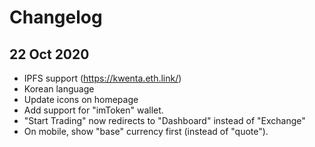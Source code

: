 # Changelog

## 22 Oct 2020

- IPFS support (https://kwenta.eth.link/)
- Korean language
- Update icons on homepage
- Add support for "imToken" wallet.
- "Start Trading" now redirects to "Dashboard" instead of "Exchange"
- On mobile, show "base" currency first (instead of "quote").
